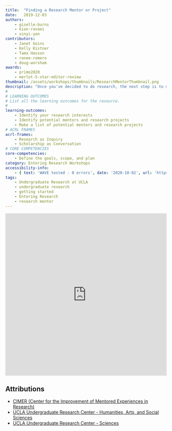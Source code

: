 ```yaml
---
title:  "Finding a Research Mentor or Project"
date:   2019-12-03
authors:
    - giselle-burns
    - kian-ravaei
    - xinyi-yan
contributors:
    - Janet Goins
    - Kelly Kistner
    - Tama Hasson
    - renee-romero
    - doug-worsham
awards:
    - primo2020
    - merlot-5-star-editor-review
thumbnail: /assets/workshops/thumbnails/ResearchMentorThumbnail.png
description: "Once you've decided to do research, the next step is to make a list of research opportunities that interest you!"
#
# LEARNING OUTCOMES
# List all the learning outcomes for the resource.
#
learning-outcomes:
    - Identify your research interests
    - Identify potential mentors and research projects
    - Make a list of potential mentors and research projects
# ACRL FRAMES
acrl-frames:
    - Research as Inquiry
    - Scholarship as Conversation
# CORE COMPETENCIES
core-competencies:
    - Define the goals, scope, and plan
category: Entering Research Workshops
accessibility-info:
    - { text: 'WAVE tested - 0 errors', date: '2020-10-02', url: 'https://wave.webaim.org/' }
tags:
    - Undergraduate Research at UCLA
    - undergraduate research
    - getting started
    - Entering Research
    - research mentor
---
```

<!--H5P-->
<iframe src="https://uclabruinlearn.h5p.com/content/1291735824660916308/embed" width="100%" height="505" frameborder="0" allowfullscreen="allowfullscreen" class="mb-3"></iframe><script src="https://uclalibrary.github.io/research-tips/assets/js/resizer.js" charset="UTF-8"></script>

## Attributions

- [CIMER (Center for the Improvement of Mentored Experiences in Research)](https://cimerproject.org/)
- [UCLA Undergraduate Research Center - Humanities, Arts, and Social Sciences](http://sciences.ugresearch.ucla.edu/)
- [UCLA Undergraduate Research Center - Sciences](http://hass.ugresearch.ucla.edu/)
